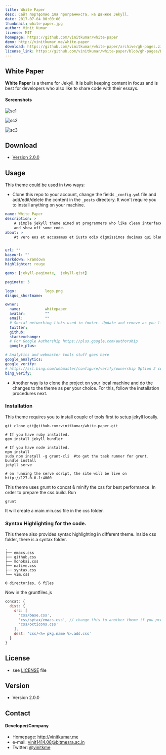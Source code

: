 ```yaml
---
title: White Paper
desc: Сайт портфолио для программиста, на движке Jekyll.
date: 2017-07-04 00:00:00
thumbnail: white-paper.jpg
author: Vinit Kumar
license: MIT
homepage: https://github.com/vinitkumar/white-paper
demo: http://vinitkumar.me/white-paper
download: https://github.com/vinitkumar/white-paper/archive/gh-pages.zip
license_link: https://github.com/vinitkumar/white-paper/blob/gh-pages/LICENSE
---
```

## White Paper

**White Paper** is a theme for Jekyll. It is built keeping content in focus and is best for developers who also like
to share code with their essays.

#### Screenshots

![sc1](https://cldup.com/HiKXSy5pAr.png "screen1")

![sc2](https://cldup.com/wKmYyj4CGM.png "screen2")

![sc3](https://cldup.com/PnOO95ATKW.png "share")

## Download
* [Version 2.0.0](https://github.com/vinitkumar/white-paper/archive/gh-pages.zip)

## Usage

This theme could be used in two ways: 

- Clone this repo to your account, change the fields `_config.yml` file and add/edit/delete the content in the `_posts` directory. It won't require you to install anything on your machine.


```yaml
name: White Paper
description: >
    A simple jekyll theme aimed at programmers who like clean interface to write posts
    and show off some code.
about: >
    At vero eos et accusamus et iusto odio dignissimos ducimus qui blanditiis praesentium voluptatum deleniti atque corrupti quos dolores et quas molestias excepturi sint occaecati cupiditate non provident, similique sunt in culpa qui officia deserunt mollitia animi, id est laborum et dolorum fuga. Et harum quidem rerum facilis est et expedita distinctio. Nam libero tempore, cum soluta nobis est eligendi optio cumque nihil impedit quo minus id quod maxime placeat facere possimus, omnis voluptas assumenda est, omnis dolor repellendus. Temporibus autem quibusdam et aut officiis debitis aut rerum necessitatibus saepe eveniet ut et voluptates repudiandae sint et molestiae non recusandae. Itaque earum rerum hic tenetur a sapiente delectus, ut aut reiciendis voluptatibus maiores alias consequatur aut perferendis doloribus asperiores repellat.


url: ""
baseurl: "" 
markdown: kramdown
highlighter: rouge

gems: [jekyll-paginate,  jekyll-gist]

paginate: 3

logo:             logo.png
disqus_shortname:

owner:
  name:           whitepaper
  avatar:         ""
  email:          ""
  # Social networking links used in footer. Update and remove as you like.
  twitter:
  github:
  stackexchange:
  # For Google Authorship https://plus.google.com/authorship
  google_plus:

# Analytics and webmaster tools stuff goes here
google_analytics:
google_verify:
# https://ssl.bing.com/webmaster/configure/verify/ownership Option 2 content= goes here
bing_verify:

```

- Another way is to clone the project on your local machine and do the changes to the theme as per your choice. For this, follow the installation procedures next.

### Installation

This theme requires you to install couple of tools first to setup jekyll locally.

```$
git clone git@github.com:vinitkumar/white-paper.git

# If you have ruby installed.
gem install jekyll bundler

# If you have node installed.
npm install
sudo npm install -g grunt-cli  #to get the task runner for grunt.
bundle install
jekyll serve

# on running the serve script, the site will be live on 
http://127.0.0.1:4000
```

This theme uses grunt to concat & minify the css for best performance. In order to prepare the css build. Run

```$
grunt
```
It will create a main.min.css file in the css folder.


### Syntax Highlighting for the code.

This theme also provides syntax highlighting in different theme. Inside css folder, there is a syntax folder.

```$
.
├── emacs.css
├── github.css
├── monokai.css
├── native.css
├── syntax.css
└── vim.css

0 directories, 6 files
```

Now in the gruntfiles.js

```js
concat: {
  dist: {
    src: [
      'css/base.css',
      'css/sytax/emacs.css', // change this to another theme if you prefer, like vim.css and run grunt
      'css/octicons.css'
    ],
    dest: 'css/<%= pkg.name %>.add.css'
  }
}
```

## License 
* see [LICENSE](https://github.com/vinitkumar/white-paper/blob/gh-pages/LICENSE) file

## Version 
* Version 2.0.0

## Contact
#### Developer/Company
* Homepage: http://vinitkumar.me
* e-mail: vinit1414.08@bitmesra.ac.in
* Twitter: [@vinitkme](https://twitter.com/vinitkme "vinitkme on twitter")
